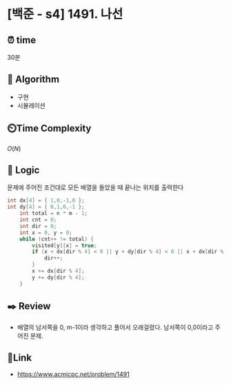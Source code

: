 # [백준 - s4] 1491. 나선

## ⏰ **time**

30분

## :pushpin: **Algorithm**

- 구현
- 시뮬레이션

## ⏲️**Time Complexity**

$O(N)$

## :round_pushpin: **Logic**

문제에 주어진 조건대로 모든 배열을 돌았을 때 끝나는 위치를 출력한다

```cpp
int dx[4] = { 1,0,-1,0 };
int dy[4] = { 0,1,0,-1 };
    int total = n * m - 1;
    int cnt = 0;
    int dir = 0;
    int x = 0, y = 0;
    while (cnt++ != total) {
        visited[y][x] = true;
        if (x + dx[dir % 4] < 0 || y + dy[dir % 4] < 0 || x + dx[dir % 4] == n || y + dy[dir % 4] == m || visited[y + dy[dir % 4]][x + dx[dir % 4]]) {
            dir++;
        }
        x += dx[dir % 4];
        y += dy[dir % 4];
    }

```

## :black_nib: **Review**

- 배열의 남서쪽을 0, m-1이라 생각하고 풀어서 오래걸렸다. 남서쪽이 0,0이라고 주어진 문제.

## 📡**Link**

- https://www.acmicpc.net/problem/1491
